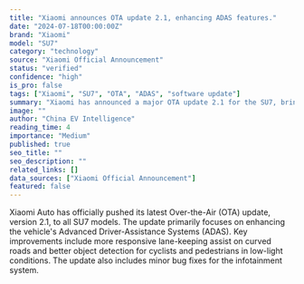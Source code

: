 ```yaml
---
title: "Xiaomi announces OTA update 2.1, enhancing ADAS features."
date: "2024-07-18T00:00:00Z"
brand: "Xiaomi"
model: "SU7"
category: "technology"
source: "Xiaomi Official Announcement"
status: "verified"
confidence: "high"
is_pro: false
tags: ["Xiaomi", "SU7", "OTA", "ADAS", "software update"]
summary: "Xiaomi has announced a major OTA update 2.1 for the SU7, bringing enhanced ADAS features and improved autonomous driving capabilities."
image: ""
author: "China EV Intelligence"
reading_time: 4
importance: "Medium"
published: true
seo_title: ""
seo_description: ""
related_links: []
data_sources: ["Xiaomi Official Announcement"]
featured: false
---
```


Xiaomi Auto has officially pushed its latest Over-the-Air (OTA) update, version 2.1, to all SU7 models. The update primarily focuses on enhancing the vehicle's Advanced Driver-Assistance Systems (ADAS). Key improvements include more responsive lane-keeping assist on curved roads and better object detection for cyclists and pedestrians in low-light conditions. The update also includes minor bug fixes for the infotainment system.

